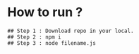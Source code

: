# How to run ?

```
## Step 1 : Download repo in your local.
## Step 2 : npm i
## Step 3 : node filename.js
```
